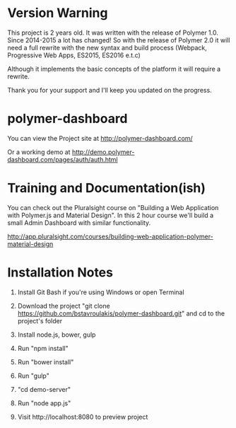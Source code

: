 # Version Warning

This project is 2 years old. It was written with the release of Polymer 1.0. Since 2014-2015 a lot has changed! So with the release of Polymer 2.0 it will need a full rewrite with the new syntax and build process (Webpack, Progressive Web Apps, ES2015, ES2016 e.t.c)

Although it implements the basic concepts of the platform it will require a rewrite.

Thank you for your support and I'll keep you updated on the progress.

# polymer-dashboard

You can view the Project site at http://polymer-dashboard.com/

Or a working demo at http://demo.polymer-dashboard.com/pages/auth/auth.html

# Training and Documentation(ish)

You can check out the Pluralsight course on "Building a Web Application with Polymer.js and Material Design".
In this 2 hour course we'll build a small Admin Dashboard with similar functionality.

http://app.pluralsight.com/courses/building-web-application-polymer-material-design

# Installation Notes

1) Install Git Bash if you're using Windows or open Terminal

2) Download the project "git clone https://github.com/bstavroulakis/polymer-dashboard.git" and cd to the project's folder

3) Install node.js, bower, gulp

4) Run "npm install"

5) Run "bower install"

6) Run "gulp"

7) "cd demo-server"

8) Run "node app.js"

9) Visit http://localhost:8080 to preview project
